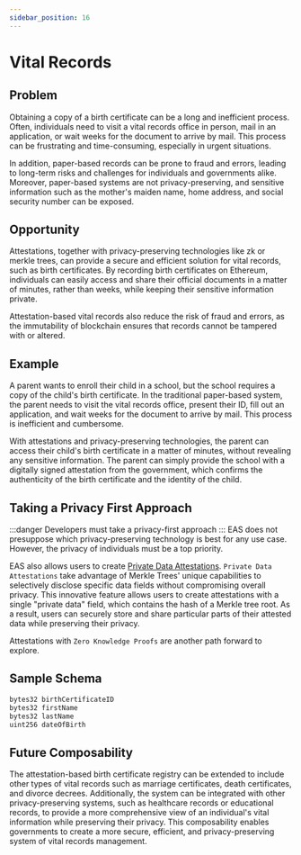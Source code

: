 ```yaml
---
sidebar_position: 16
---
```

# Vital Records

## Problem
Obtaining a copy of a birth certificate can be a long and inefficient process. Often, individuals need to visit a vital records office in person, mail in an application, or wait weeks for the document to arrive by mail. This process can be frustrating and time-consuming, especially in urgent situations.

In addition, paper-based records can be prone to fraud and errors, leading to long-term risks and challenges for individuals and governments alike. Moreover, paper-based systems are not privacy-preserving, and sensitive information such as the mother's maiden name, home address, and social security number can be exposed.

## Opportunity
Attestations, together with privacy-preserving technologies like zk or merkle trees, can provide a secure and efficient solution for vital records, such as birth certificates. By recording birth certificates on Ethereum, individuals can easily access and share their official documents in a matter of minutes, rather than weeks, while keeping their sensitive information private.

Attestation-based vital records also reduce the risk of fraud and errors, as the immutability of blockchain ensures that records cannot be tampered with or altered.

## Example
A parent wants to enroll their child in a school, but the school requires a copy of the child's birth certificate. In the traditional paper-based system, the parent needs to visit the vital records office, present their ID, fill out an application, and wait weeks for the document to arrive by mail. This process is inefficient and cumbersome.

With attestations and privacy-preserving technologies, the parent can access their child's birth certificate in a matter of minutes, without revealing any sensitive information. The parent can simply provide the school with a digitally signed attestation from the government, which confirms the authenticity of the birth certificate and the identity of the child.

## Taking a Privacy First Approach
:::danger Developers must take a privacy-first approach
:::
EAS does not presuppose which privacy-preserving technology is best for any use case. However, the privacy of individuals must be a top priority. 

EAS also allows users to create [Private Data Attestations](/docs/tutorials/private-data-attestations). `Private Data Attestations` take advantage of Merkle Trees' unique capabilities to selectively disclose specific data fields without compromising overall privacy. This innovative feature allows users to create attestations with a single "private data" field, which contains the hash of a Merkle tree root. As a result, users can securely store and share particular parts of their attested data while preserving their privacy.

Attestations with `Zero Knowledge Proofs` are another path forward to explore. 

## Sample Schema
```bash jsx
bytes32 birthCertificateID
bytes32 firstName
bytes32 lastName
uint256 dateOfBirth
```

## Future Composability
The attestation-based birth certificate registry can be extended to include other types of vital records such as marriage certificates, death certificates, and divorce decrees. Additionally, the system can be integrated with other privacy-preserving systems, such as healthcare records or educational records, to provide a more comprehensive view of an individual's vital information while preserving their privacy. This composability enables governments to create a more secure, efficient, and privacy-preserving system of vital records management.